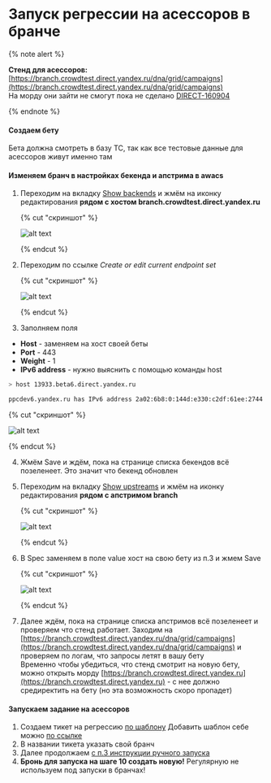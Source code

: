 # Запуск регрессии на асессоров в бранче

{% note alert %}

**Стенд для асессоров:** [https://branch.crowdtest.direct.yandex.ru/dna/grid/campaigns](https://branch.crowdtest.direct.yandex.ru/dna/grid/campaigns)   
На морду они зайти не смогут пока не сделано [DIRECT-160904](https://st.yandex-team.ru/DIRECT-160904#61ea6a5b8a8d4702d2e18f0e)

{% endnote %}

#### Создаем бету
Бета должна смотреть в базу ТС, так как все тестовые данные для асессоров живут именно там

#### Изменяем бранч в настройках бекенда и апстрима в awacs
1. Переходим на вкладку [Show backends](https://nanny.yandex-team.ru/ui/#/awacs/namespaces/list/crowdtest.direct.yandex.ru/backends/list/) и жмём на иконку редактирования **рядом с хостом branch.crowdtest.direct.yandex.ru** 

   {% cut "скриншот" %}

   ![alt text](https://jing.yandex-team.ru/files/sonick/2022-02-02_15-25-11.png "скрин")

   {% endcut %}

2. Переходим по ссылке _Create or edit current endpoint set_

   {% cut "скриншот" %}

   ![alt text](https://jing.yandex-team.ru/files/sonick/2022-02-02_15-31-32.png "скрин")

   {% endcut %}

3. Заполняем поля
- **Host** - заменяем на хост своей беты
- **Port** - 443
- **Weight** - 1
- **IPv6 address** - нужно выяснить с помощью команды host
```bash
> host 13933.beta6.direct.yandex.ru

ppcdev6.yandex.ru has IPv6 address 2a02:6b8:0:144d:e330:c2df:61ee:2744
```

   {% cut "скриншот" %}

   ![alt text](https://jing.yandex-team.ru/files/sonick/2022-02-02_15-35-26.png "скрин")

   {% endcut %}

4. Жмём Save и ждём, пока на странице списка бекендов всё позеленеет. Это значит что бекенд обновлен
5. Переходим на вкладку [Show upstreams](https://nanny.yandex-team.ru/ui/#/awacs/namespaces/list/crowdtest.direct.yandex.ru/upstreams/list/) и жмём на иконку редактирования **рядом с апстримом branch** 

   {% cut "скриншот" %}

   ![alt text](https://jing.yandex-team.ru/files/sonick/2022-02-02_15-39-14.png "скрин")

   {% endcut %}

6. В Spec заменяем в поле value хост на свою бету из п.3 и жмем Save

   {% cut "скриншот" %}

   ![alt text](https://jing.yandex-team.ru/files/sonick/2022-02-02_15-40-00.png "скрин")

   {% endcut %}

7. Далее ждём, пока на странице списка апстримов всё позеленеет и проверяем что стенд работает. Заходим на [https://branch.crowdtest.direct.yandex.ru/dna/grid/campaigns](https://branch.crowdtest.direct.yandex.ru/dna/grid/campaigns) и проверяем по логам, что запросы летят в вашу бету  
Временно чтобы убедиться, что стенд смотрит на новую бету, можно открыть морду [https://branch.crowdtest.direct.yandex.ru](https://branch.crowdtest.direct.yandex.ru) - с нее должно средиректить на бету (но эта возможность скоро пропадет)

#### Запускаем задание на асессоров
1. Создаем тикет на регрессию [по шаблону](https://st.yandex-team.ru/createTicket?template=8355&queue=DIRECTAS)
Добавить шаблон себе можно [по ссылке](https://st.yandex-team.ru/settings/templates/issues?name=Тестирование%20регрессии%20в%20бранче&owner=1120000000014295&queue=DIRECTAS)
2. В названии тикета указать свой бранч
3. Далее продолжаем [с п.3 инструкции ручного запуска](regression-assessors.md)
4. **Бронь для запуска на шаге 10 создать новую!** Регулярную не используем под запуски в бранчах!
